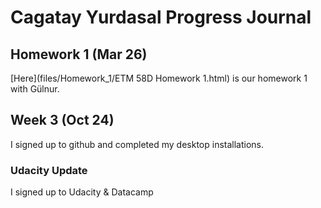 # Cagatay Yurdasal Progress Journal 

## Homework 1 (Mar 26)
[Here](files/Homework_1/ETM 58D Homework 1.html) is our homework 1 with Gülnur. 

## Week 3 (Oct 24)
I signed up to github and completed my desktop installations.

### Udacity Update 
I signed up to Udacity & Datacamp


